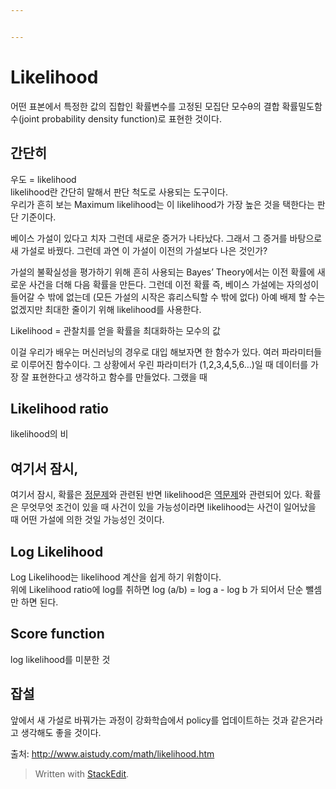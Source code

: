 ```yaml
---


---
```


<h1 id="likelihood">Likelihood</h1>
<p>어떤 표본에서 특정한 값의 집합인 확률변수를 고정된 모집단 모수θ의 결합 확률밀도함수(joint probability  density  function)로 표현한 것이다.</p>
<h2 id="간단히">간단히</h2>
<p>우도 = likelihood<br>
likelihood란 간단히 말해서 판단 척도로 사용되는 도구이다.<br>
우리가 흔히 보는 Maximum likelihood는 이 likelihood가 가장 높은 것을 택한다는 판단 기준이다.</p>
<p>베이스 가설이 있다고 치자 그런데 새로운 증거가 나타났다. 그래서 그 증거를 바탕으로 새 가설로 바꿨다. 그런데 과연 이 가설이 이전의 가설보다 나은 것인가?</p>
<p>가설의 불확실성을 평가하기 위해 흔히 사용되는 Bayes’ Theory에서는 이전 확률에 새로운 사건을 더해 다음 확률을 만든다. 그런데 이전 확률 즉, 베이스 가설에는 자의성이 들어갈 수 밖에 없는데 (모든 가설의 시작은 휴리스틱할 수 밖에 없다) 아예 배제 할 수는 없겠지만 최대한 줄이기 위해 likelihood를 사용한다.</p>
<p>Likelihood = 관찰치를 얻을 확률을 최대화하는 모수의 값</p>
<p>이걸 우리가 배우는 머신러닝의 경우로 대입 해보자면 한 함수가 있다. 여러 파라미터들로 이루어진 함수이다. 그 상황에서 우린 파라미터가 (1,2,3,4,5,6…)일 때 데이터를 가장 잘 표현한다고 생각하고 함수를 만들었다. 그랬을 때</p>
<h2 id="likelihood-ratio">Likelihood ratio</h2>
<p>likelihood의 비<br>
<img src="http://www.aistudy.com/math/images/likelihood_htm_eqn17.gif" alt=""></p>
<h2 id="여기서-잠시">여기서 잠시,</h2>
<p>여기서 잠시, 확률은 <a href="https://terms.naver.com/entry.nhn?docId=393305&amp;ref=y">정문제</a>와 관련된 반면 likelihood은 <a href="https://terms.naver.com/entry.nhn?docId=395229&amp;ref=y">역문제</a>와 관련되어 있다. 확률은 무엇무엇 조건이 있을 때 사건이 있을 가능성이라면 likelihood는 사건이 일어났을 때 어떤 가설에 의한 것일 가능성인 것이다.</p>
<h2 id="log-likelihood">Log Likelihood</h2>
<p>Log Likelihood는 likelihood 계산을 쉽게 하기 위함이다.<br>
위에 Likelihood ratio에 log를 취하면 log (a/b) = log a - log b 가 되어서 단순 뺄셈만 하면 된다.</p>
<h2 id="score-function">Score function</h2>
<p>log likelihood를 미분한 것</p>
<h2 id="잡설">잡설</h2>
<p>앞에서 새 가설로 바꿔가는 과정이 강화학습에서 policy를 업데이트하는 것과 같은거라고 생각해도 좋을 것이다.</p>
<p>출처: <a href="http://www.aistudy.com/math/likelihood.htm">http://www.aistudy.com/math/likelihood.htm</a></p>
<blockquote>
<p>Written with <a href="https://stackedit.io/">StackEdit</a>.</p>
</blockquote>

<!--stackedit_data:
eyJoaXN0b3J5IjpbLTc1Mjk0MzgwNV19
-->